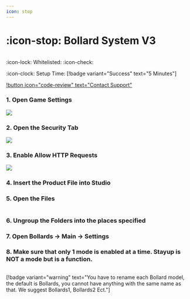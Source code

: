 ```yaml
---
icon: stop
---
```


# :icon-stop: Bollard System V3

<figure><img src="https://media.discordapp.net/attachments/1125146121199685743/1127990140434927706/Architech_Bollard_System_V3.png?width=1706&height=1024" alt=""><figcaption></figcaption></figure>

:icon-lock: Whitelisted: :icon-check:

:icon-clock: Setup Time: [!badge variant="Success" text="5 Minutes"]

[!button icon="code-review" text="Contact Support"](https://discord.gg/architech)


### 1. **Open Game Settings**

![](<https://files.gitbook.com/v0/b/gitbook-x-prod.appspot.com/o/spaces%2Fudgwvw8daCrADYEGvCEn%2Fuploads%2F8U67XbRjqf7y6BjDgDkc%2FScreenshot%202022-12-16%20at%205.40.26%20PM.png?alt=media&token=49571fcc-20b0-4efd-96d1-e2b131707fbf>)

### 2\. **Open the Security Tab**

![](<https://files.gitbook.com/v0/b/gitbook-x-prod.appspot.com/o/spaces%2Fudgwvw8daCrADYEGvCEn%2Fuploads%2F3Z69W1viNETCHtC0cDbD%2FScreenshot%202022-12-16%20at%205.42.53%20PM.png?alt=media&token=fec859bb-7265-4066-9ab8-4edc932f430d>)

### 3\. **Enable Allow HTTP Requests**

![](<https://files.gitbook.com/v0/b/gitbook-x-prod.appspot.com/o/spaces%2Fudgwvw8daCrADYEGvCEn%2Fuploads%2FiGhOvQo1KUxanK4hJDak%2FScreenshot%202022-12-16%20at%205.41.25%20PM.png?alt=media&token=74694179-10d6-4227-a17e-470b4669fcb2>)

### 4\. **Insert the Product File into Studio**

### 5\. **Open the Files**


<figure><img src="https://media.discordapp.net/attachments/1125146121199685743/1128401397172424744/Screenshot_2023-07-11_at_8.04.13_PM.png?width=718&height=1024" alt=""><figcaption></figcaption></figure>



### 6\. **Ungroup the Folders into the places specified**

### 7\. **Open Bollards -> Main -> Settings**

### 8\. **Make sure that only 1 mode is enabled at a time. Stayup is NOT a mode but is a function.**

<figure><img src="https://media.discordapp.net/attachments/1125146121199685743/1128401103151693921/Screenshot_2023-07-11_at_8.02.58_PM.png?width=1702&height=1024" alt=""><figcaption></figcaption></figure>


[!badge variant="warning" text="You have to rename each Bollard model, the default is Bollards, you cannot have anything with the same name as that. We suggest Bollards1, Bollards2 Ect."]

